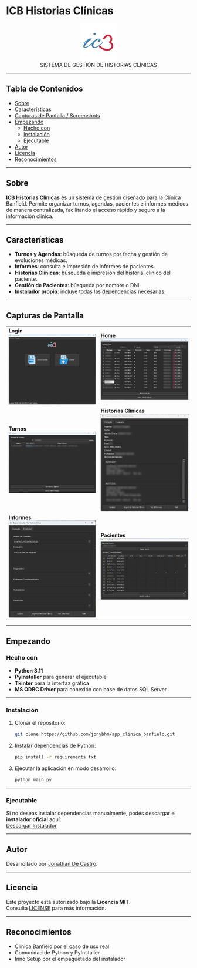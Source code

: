 # ICB Historias Clínicas

<div align="center">
  <img src="assets/logo/logo.png" alt="Logo" width="100" height="100">
</div>

<div align="center">
  SISTEMA DE GESTIÓN DE HISTORIAS CLÍNICAS
</div>

---

## Tabla de Contenidos

- [Sobre](#sobre)
- [Características](#características)
- [Capturas de Pantalla / Screenshots](#capturas-de-pantalla)
- [Empezando](#empezando)
  - [Hecho con](#hecho-con)
  - [Instalación](#instalación)
  - [Ejecutable](#ejecutable)
- [Autor](#autor)
- [Licencia](#licencia)
- [Reconocimientos](#reconocimientos)

---

## Sobre
**ICB Historias Clínicas** es un sistema de gestión diseñado para la Clínica Banfield. Permite organizar turnos, agendas, pacientes e informes médicos de manera centralizada, facilitando el acceso rápido y seguro a la información clínica.

---

## Características

- **Turnos y Agendas**: búsqueda de turnos por fecha y gestión de evoluciones médicas.
- **Informes**: consulta e impresión de informes de pacientes.
- **Historias Clínicas**: búsqueda e impresión del historial clínico del paciente.
- **Gestión de Pacientes**: búsqueda por nombre o DNI.
- **Instalador propio**: incluye todas las dependencias necesarias.

---

## Capturas de Pantalla

<div align="center">
<table>
<tr>
  <td><b>Login</b><br><img src="assets/screenshots/menu_ppal.png" width="300"></td>
  <td><b>Home</b><br><img src="assets/screenshots/turnos.png" width="300"></td>
</tr>
<tr>
  <td><b>Turnos</b><br><img src="assets/screenshots/pacientes.png" width="300"></td>
  <td><b>Historias Clínicas</b><br><img src="assets/screenshots/historial.png" width="300"></td>
</tr>
<tr>
  <td><b>Informes</b><br><img src="assets/screenshots/evolucion.png" width="300"></td>
  <td><b>Pacientes</b><br><img src="assets/screenshots/permisos.png" width="300"></td>
</tr>
</table>
</div>

---

## Empezando

### Hecho con
- **Python 3.11**
- **PyInstaller** para generar el ejecutable
- **Tkinter** para la interfaz gráfica
- **MS ODBC Driver** para conexión con base de datos SQL Server

---

### Instalación
1. Clonar el repositorio:
   ```sh
   git clone https://github.com/jonybhm/app_clinica_banfield.git
   ```
2. Instalar dependencias de Python:
   ```sh
   pip install -r requirements.txt
   ```
3. Ejecutar la aplicación en modo desarrollo:
   ```sh
   python main.py
   ```

---

### Ejecutable
Si no deseas instalar dependencias manualmente, podés descargar el **instalador oficial** aquí:  
[Descargar Instalador](https://github.com/jonybhm/app_clinica_banfield/tree/main/releases/latest/download)

---

## Autor
Desarrollado por [Jonathan De Castro](https://github.com/jonybhm).  

---

## Licencia
Este proyecto está autorizado bajo la **Licencia MIT**.  
Consulta [LICENSE](LICENSE) para más información.

---

## Reconocimientos
- Clínica Banfield por el caso de uso real  
- Comunidad de Python y PyInstaller  
- Inno Setup por el empaquetado del instalador